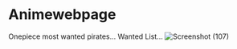 # Animewebpage 

Onepiece most wanted pirates... Wanted List...
![Screenshot (107)](https://github.com/MOHANA-SABARI/Animewebpage/assets/86339786/f6046945-a242-4b77-bba6-61dd816597fb)
